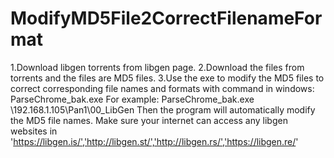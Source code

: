 # ModifyMD5File2CorrectFilenameFormat
1.Download libgen torrents from libgen page.
2.Download the files from torrents and the files are MD5 files.
3.Use the exe to modify the MD5 files to correct corresponding file names and formats with command in windows: ParseChrome_bak.exe   <your md5 locatoin>
For example: 
ParseChrome_bak.exe \\192.168.1.105\Pan1\00_LibGen
Then the program will automatically modify the MD5 file names. Make sure your internet can access any libgen websites in  'https://libgen.is/','http://libgen.st/','http://libgen.rs/','https://libgen.re/'
